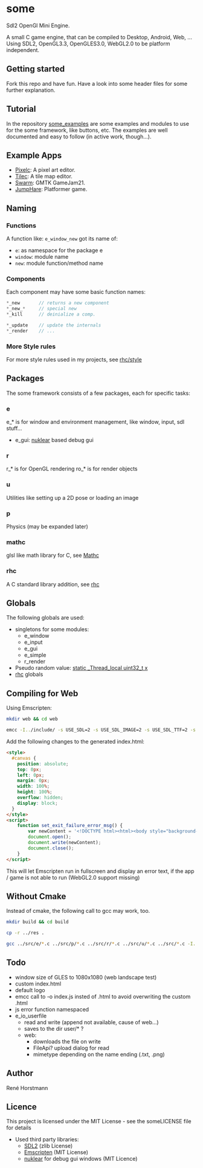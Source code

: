 # some

Sdl2 OpenGl Mini Engine.

A small C game engine, that can be compiled to Desktop, Android, Web, ... Using SDL2, OpenGL3.3, OpenGLES3.0, WebGL2.0
to be platform independent.

## Getting started

Fork this repo and have fun. Have a look into some header files for some further explanation.


## Tutorial

In the repository [some_examples](https://github.com/renehorstmann/some_examples) are some examples and modules to use for the some framework, like buttons, etc.
The examples are well documented and easy to follow (in active work, though...).

## Example Apps

- [Pixelc](https://github.com/renehorstmann/Pixelc): A pixel art editor.
- [Tilec](https://github.com/renehorstmann/Tilec): A tile map editor.
- [Swarm](https://github.com/renehorstmann/GMTKgamejam21): GMTK GameJam21.
- [JumpHare](https://github.com/renehorstmann/JumpHare): Platformer game.

## Naming

### Functions

A function like: `e_window_new` got its name of:

- `e`: as namespace for the package e
- `window`: module name
- `new`: module function/method name

### Components

Each component may have some basic function names:

```c
*_new       // returns a new component
*_new_*     // special new
*_kill      // deinialize a comp.

*_update    // update the internals
*_render    // ...
```

### More Style rules

For more style rules used in my projects, see [rhc/style](https://github.com/renehorstmann/rhc)

## Packages

The some framework consists of a few packages, each for specific tasks:

### e

e_* is for window and environment management, like window, input, sdl stuff...

- e_gui: [nuklear](https://github.com/Immediate-Mode-UI/Nuklear) based debug gui

### r

r_* is for OpenGL rendering ro_* is for render objects

### u

Utilities like setting up a 2D pose or loading an image

### p

Physics (may be expanded later)

### mathc

glsl like math library for C, see [Mathc](https://github.com/renehorstmann/Mathc)

### rhc

A C standard library addition, see [rhc](https://github.com/renehorstmann/rhc)

## Globals

The following globals are used:

- singletons for some modules:
    - e_window
    - e_input
    - e_gui
    - e_simple
    - r_render
- Pseudo random value: [static _Thread_local uint32_t x](src/u/u_prandom.c)
- [rhc](https://github.com/renehorstmann/rhc) globals

## Compiling for Web

Using Emscripten:

```sh
mkdir web && cd web
```

```sh
emcc -I../include/ -s USE_SDL=2 -s USE_SDL_IMAGE=2 -s USE_SDL_TTF=2 -s FULL_ES3=1 -s EXPORTED_FUNCTIONS='["_main", "_e_io_idbfs_synced"]' -s SDL2_IMAGE_FORMATS='["png"]'  --preload-file ../res -s ALLOW_MEMORY_GROWTH=1 -s ASYNCIFY=1 -s EXIT_RUNTIME=1 -s FETCH=1 -lidbfs.js -DOPTION_GLES -DOPTION_SDL -DOPTION_TTF -DOPTION_FETCH ../src/e/*.c ../src/p/*.c ../src/r/*.c ../src/u/*.c ../src/*.c -o index.html
```

Add the following changes to the generated index.html:
```html
<style>
  #canvas {
    position: absolute;
    top: 0px;
    left: 0px;
    margin: 0px;
    width: 100%;
    height: 100%;
    overflow: hidden;
    display: block;
  }
</style>
<script>
    function set_exit_failure_error_msg() {
        var newContent = '<!DOCTYPE html><html><body style="background-color:black;"><h1 style="color:white;">Potato Browsers are not supported!</h1><p style="color:silver;">Full WebGL2.0 is needed!</p></body></html>';
        document.open();
        document.write(newContent);
        document.close();
    }
</script>
```
This will let Emscripten run in fullscreen and display an error text, if the app / game is not able to run (WebGL2.0 support missing)

## Without Cmake

Instead of cmake, the following call to gcc may work, too.

```sh
mkdir build && cd build

cp -r ../res .

gcc ../src/e/*.c ../src/p/*.c ../src/r/*.c ../src/u/*.c ../src/*.c -I../include/ $(sdl2-config --cflags --libs) -lSDL2_image -lSDL2_ttf -lcurl -lglew32 -lopengl32 -lglu32 -DOPTION_GLEW -DOPTION_SDL -DOPTION_TTF -DOPTION_FETCH -o some
```

## Todo
- window size of GLES to 1080x1080 (web landscape test)
- custom index.html
- default logo
- emcc call to -o index.js insted of .html to avoid overwriting the custom .html
- js error function namespaced
- e_io_userfile
  - read and write (append not available, cause of web...)
  - saves to the dir user/* ?
  - web:
    - downloads the file on write
    - FileApi? upload dialog for read
    - mimetype depending on the name ending (.txt, .png)

## Author

René Horstmann

## Licence

This project is licensed under the MIT License - see the someLICENSE file for details

- Used third party libraries:
    - [SDL2](https://www.libsdl.org/) (zlib License)
    - [Emscripten](emscripten.org) (MIT License)
    - [nuklear](https://github.com/Immediate-Mode-UI/Nuklear) for debug gui windows (MIT Licence)

